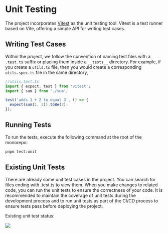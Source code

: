 # Unit Testing

The project incorporates [Vitest](https://vitest.dev/) as the unit testing tool. Vitest is a test runner based on Vite, offering a simple API for writing test cases.

## Writing Test Cases

Within the project, we follow the convention of naming test files with a `.test.ts` suffix or placing them inside a `__tests__` directory. For example, if you create a `utils.ts` file, then you would create a corresponding `utils.spec.ts` file in the same directory,

```ts
//utils.test.ts
import { expect, test } from 'vitest';
import { sum } from './sum';

test('adds 1 + 2 to equal 3', () => {
  expect(sum(1, 2)).toBe(3);
});
```

## Running Tests

To run the tests, execute the following command at the root of the monorepo:

```bash
pnpm test:unit
```

## Existing Unit Tests

There are already some unit test cases in the project. You can search for files ending with .test.ts to view them. When you make changes to related code, you can run the unit tests to ensure the correctness of your code. It is recommended to maintain the coverage of unit tests during the development process and to run unit tests as part of the CI/CD process to ensure tests pass before deploying the project.

Existing unit test status:

![](/guide/test.png)